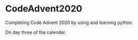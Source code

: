 # CodeAdvent2020
Completing Code Advent 2020 by using and learning python.

On day three of the calendar.
